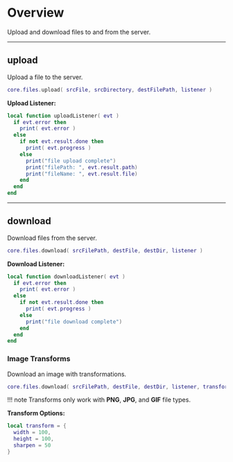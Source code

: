 # Overview

Upload and download files to and from the server.

---

## upload

Upload a file to the server.

```lua
core.files.upload( srcFile, srcDirectory, destFilePath, listener )
```

__Upload Listener:__

```lua
local function uploadListener( evt )
  if evt.error then
    print( evt.error )
  else
    if not evt.result.done then
      print( evt.progress )
    else
      print("file upload complete")
      print("filePath: ", evt.result.path)
      print("fileName: ", evt.result.file)
    end
  end
end
```

---

## download

Download files from the server.

```lua
core.files.download( srcFilePath, destFile, destDir, listener )
```

__Download Listener:__

```lua
local function downloadListener( evt )
  if evt.error then
    print( evt.error )
  else
    if not evt.result.done then
      print( evt.progress )
    else
      print("file download complete")
    end
  end
end
```

### Image Transforms

Download an image with transformations.

```lua
core.files.download( srcFilePath, destFile, destDir, listener, transform )
```

!!! note
    Transforms only work with __PNG__, __JPG__, and __GIF__ file types.

__Transform Options:__

```lua
local transform = {
  width = 100,
  height = 100,
  sharpen = 50
}
```